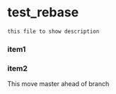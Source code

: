 # test_rebase

```this file to show description```
### item1

### item2

This move master ahead of branch
